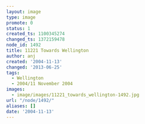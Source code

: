 ```yaml
---
layout: image
type: image
promote: 0
status: 1
created_ts: 1100345274
changed_ts: 1372159478
node_id: 1492
title: 11221 Towards Wellington
author: anj
created: '2004-11-13'
changed: '2013-06-25'
tags:
  - Wellington
  - 2004/11 November 2004
images:
  - image/images/11221_towards_wellington-1492.jpg
url: "/node/1492/"
aliases: []
date: '2004-11-13'
---
```



